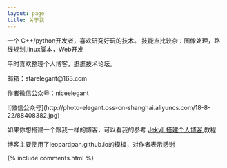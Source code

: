 ```yaml
---
layout: page
title: 关于我 
---
```


一个 C++/python开发者，喜欢研究好玩的技术。
技能点比较杂：图像处理，路线规划,linux脚本，Web开发
<p>
平时喜欢整理个人博客，逛逛技术论坛。
<p>


<p>
邮箱：starelegant@163.com

作者微信公众号：niceelegant
<p>
![微信公众号](http://photo-elegant.oss-cn-shanghai.aliyuncs.com/18-8-22/88408382.jpg)

<p>

如果你想搭建一个跟我一样的博客，可以看我的参考
<a href="/2016/10/jekyll_tutorials1/"> Jekyll 搭建个人博客 </a>
教程

<p>

博客主要使用了leopardpan.github.io的模板，对作者表示感谢

<p> 
<p> 

<p> 

<p> 


{% include comments.html %}

